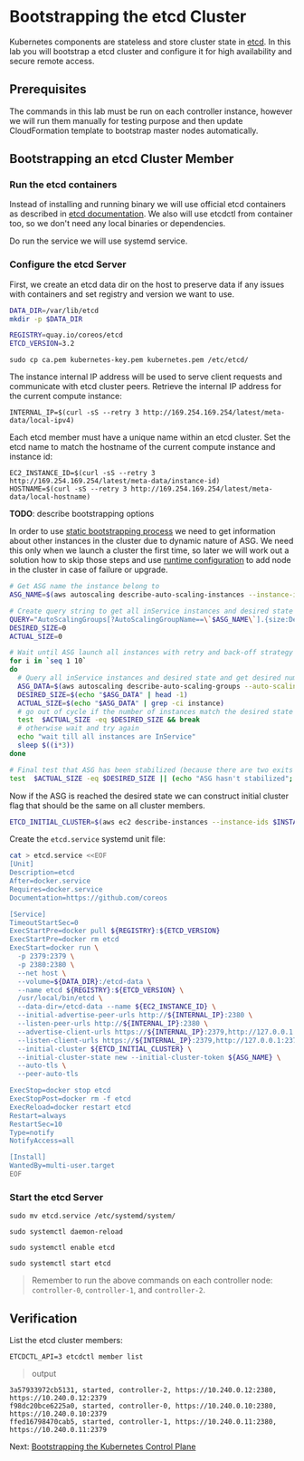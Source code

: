 # Bootstrapping the etcd Cluster

Kubernetes components are stateless and store cluster state in [etcd](https://github.com/coreos/etcd). In this lab you will bootstrap a etcd cluster and configure it for high availability and secure remote access.

## Prerequisites

The commands in this lab must be run on each controller instance, however we will run them manually for testing purpose and then update CloudFormation template to bootstrap master nodes automatically.

## Bootstrapping an etcd Cluster Member

### Run the etcd containers

Instead of installing and running binary we will use official etcd containers as described in [etcd documentation](https://github.com/coreos/etcd/blob/master/Documentation/op-guide/container.md). We also will use etcdctl from container too, so we don't need any local binaries or dependencies.

Do run the service we will use systemd service.

### Configure the etcd Server

First, we create an etcd data dir on the host to preserve data if any issues with containers and set registry and version we want to use.
```bash
DATA_DIR=/var/lib/etcd
mkdir -p $DATA_DIR

REGISTRY=quay.io/coreos/etcd
ETCD_VERSION=3.2
```


```
sudo cp ca.pem kubernetes-key.pem kubernetes.pem /etc/etcd/
```

The instance internal IP address will be used to serve client requests and communicate with etcd cluster peers. Retrieve the internal IP address for the current compute instance:

```
INTERNAL_IP=$(curl -sS --retry 3 http://169.254.169.254/latest/meta-data/local-ipv4)
```

Each etcd member must have a unique name within an etcd cluster. Set the etcd name to match the hostname of the current compute instance and instance id:

```
EC2_INSTANCE_ID=$(curl -sS --retry 3 http://169.254.169.254/latest/meta-data/instance-id)
HOSTNAME=$(curl -sS --retry 3 http://169.254.169.254/latest/meta-data/local-hostname)
```

__TODO__: describe bootstrapping options

In order to use [static bootstrapping process](https://github.com/coreos/etcd/blob/master/Documentation/op-guide/clustering.md#static) we need to get information about other instances in the cluster due to dynamic nature of ASG. We need this only when we launch a cluster the first time, so later we will work out a solution how to skip those steps and use [runtime configuration](https://github.com/coreos/etcd/blob/master/Documentation/op-guide/runtime-configuration.md) to add node in the cluster in case of failure or upgrade.

```bash
# Get ASG name the instance belong to
ASG_NAME=$(aws autoscaling describe-auto-scaling-instances --instance-ids $EC2_INSTANCE_ID --query AutoScalingInstances[0].AutoScalingGroupName --out text)

# Create query string to get all inService instances and desired state
QUERY="AutoScalingGroups[?AutoScalingGroupName==\`$ASG_NAME\`].{size:DesiredCapacity,instances:Instances[?LifecycleState==\`InService\`].InstanceId}"
DESIRED_SIZE=0
ACTUAL_SIZE=0

# Wait until ASG launch all instances with retry and back-off strategy
for i in `seq 1 10`
do
  # Query all inService instances and desired state and get desired number of instances
  ASG_DATA=$(aws autoscaling describe-auto-scaling-groups --auto-scaling-group-name $ASG_NAME --query $QUERY  --output text)
  DESIRED_SIZE=$(echo "$ASG_DATA" | head -1)
  ACTUAL_SIZE=$(echo "$ASG_DATA" | grep -ci instance)
  # go out of cycle if the number of instances match the desired state
  test  $ACTUAL_SIZE -eq $DESIRED_SIZE && break
  # otherwise wait and try again
  echo "wait till all instances are InService"
  sleep $((i*3))
done

# Final test that ASG has been stabilized (because there are two exits from 'for' loop)
test  $ACTUAL_SIZE -eq $DESIRED_SIZE || (echo "ASG hasn't stabilized"; exit 1)
```

Now if the ASG is reached the desired state we can construct initial cluster flag that should be the same on all cluster members.

```bash
ETCD_INITIAL_CLUSTER=$(aws ec2 describe-instances --instance-ids $INSTANCES --query 'Reservations[].Instances[].[InstanceId,PrivateIpAddress]' --output text | sort | awk '{ printf("%s=https://%s:2380,", $1, $2) }' | sed 's/,$//g')

```

Create the `etcd.service` systemd unit file:

```bash
cat > etcd.service <<EOF
[Unit]
Description=etcd
After=docker.service
Requires=docker.service
Documentation=https://github.com/coreos

[Service]
TimeoutStartSec=0
ExecStartPre=docker pull ${REGISTRY}:${ETCD_VERSION}
ExecStartPre=docker rm etcd
ExecStart=docker run \
  -p 2379:2379 \
  -p 2380:2380 \
  --net host \
  --volume=${DATA_DIR}:/etcd-data \
  --name etcd ${REGISTRY}:${ETCD_VERSION} \
  /usr/local/bin/etcd \
  --data-dir=/etcd-data --name ${EC2_INSTANCE_ID} \
  --initial-advertise-peer-urls http://${INTERNAL_IP}:2380 \
  --listen-peer-urls http://${INTERNAL_IP}:2380 \
  --advertise-client-urls https://${INTERNAL_IP}:2379,http://127.0.0.1:2379 \
  --listen-client-urls https://${INTERNAL_IP}:2379,http://127.0.0.1:2379 \
  --initial-cluster ${ETCD_INITIAL_CLUSTER} \
  --initial-cluster-state new --initial-cluster-token ${ASG_NAME} \
  --auto-tls \
  --peer-auto-tls

ExecStop=docker stop etcd  
ExecStopPost=docker rm -f etcd  
ExecReload=docker restart etcd
Restart=always
RestartSec=10
Type=notify
NotifyAccess=all

[Install]
WantedBy=multi-user.target
EOF
```


 <!-- --name ${ETCD_NAME} \\
 --cert-file=/etc/etcd/kubernetes.pem \\
 --key-file=/etc/etcd/kubernetes-key.pem \\
 --peer-cert-file=/etc/etcd/kubernetes.pem \\
 --peer-key-file=/etc/etcd/kubernetes-key.pem \\
 --trusted-ca-file=/etc/etcd/ca.pem \\
 --peer-trusted-ca-file=/etc/etcd/ca.pem \\
 --peer-client-cert-auth \\
 --client-cert-auth \\ -->

### Start the etcd Server

```
sudo mv etcd.service /etc/systemd/system/
```

```
sudo systemctl daemon-reload
```

```
sudo systemctl enable etcd
```

```
sudo systemctl start etcd
```

> Remember to run the above commands on each controller node: `controller-0`, `controller-1`, and `controller-2`.

## Verification

List the etcd cluster members:

```
ETCDCTL_API=3 etcdctl member list
```

> output

```
3a57933972cb5131, started, controller-2, https://10.240.0.12:2380, https://10.240.0.12:2379
f98dc20bce6225a0, started, controller-0, https://10.240.0.10:2380, https://10.240.0.10:2379
ffed16798470cab5, started, controller-1, https://10.240.0.11:2380, https://10.240.0.11:2379
```

Next: [Bootstrapping the Kubernetes Control Plane](09-bootstrapping-kubernetes-controllers.md)
